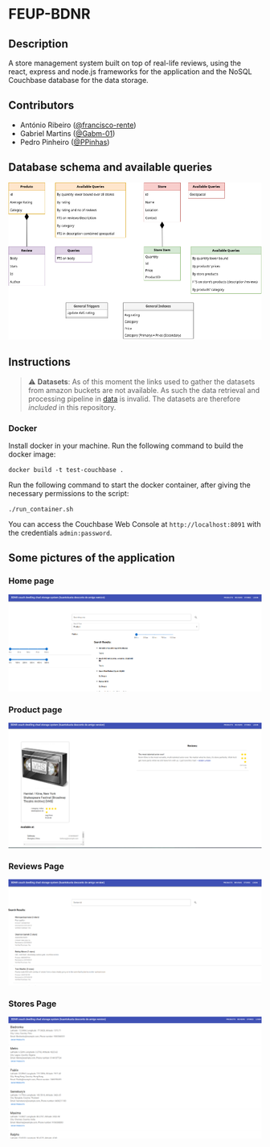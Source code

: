 # FEUP-BDNR 

## Description 

A store management system built on top of real-life reviews, using the react, express and node.js frameworks for the application and the NoSQL Couchbase database for the data storage.

## Contributors 

- António Ribeiro ([@francisco-rente](https://github.com/francisco-rente))
- Gabriel Martins ([@Gabm-01](https://github.com/Gabm-01))
- Pedro Pinheiro ([@PPinhas](https://github.com/PPinhas))


## Database schema and available queries

![Database schema](./assets/DB_schema.drawio.png)


## Instructions 

> :warning: **Datasets**: As of this moment the links used to gather the datasets from amazon buckets are not available. As such the data retrieval and processing pipeline in [data](./data/Makefile) is invalid. The datasets are therefore *included* in this repository.

### Docker 

Install docker in your machine. Run the following command to build the docker image:

```
docker build -t test-couchbase .
``` 

Run the following command to start the docker container, after giving the necessary permissions to the script:

```
./run_container.sh
```

You can access the Couchbase Web Console at `http://localhost:8091` with the credentials `admin:password`.



## Some pictures of the application

### Home page
![Home page](./assets/main_page.png)

### Product page
![Product page](./assets/product_page.png)

### Reviews Page
![Reviews page](./assets/reviews.png)

### Stores Page
![Stores page](./assets/stores.png)
 




